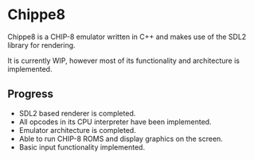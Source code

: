 # Chippe8

Chippe8 is a CHIP-8 emulator written in C++ and makes use of the SDL2 library for rendering.

It is currently WIP, however most of its functionality and architecture is implemented.

## Progress

* SDL2 based renderer is completed.
* All opcodes in its CPU interpreter have been implemented.
* Emulator architecture is completed.
* Able to run CHIP-8 ROMS and display graphics on the screen.
* Basic input functionality implemented.

